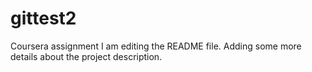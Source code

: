 # gittest2
Coursera assignment
I am editing the README file. Adding some more details about the project description.
